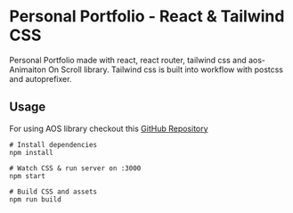 # Personal Portfolio - React & Tailwind CSS

Personal Portfolio made with react, react router, tailwind css and aos-Animaiton On Scroll library.
Tailwind css is built into workflow with postcss and autoprefixer.

## Usage
For using AOS library checkout this [GitHub Repository](https://github.com/michalsnik/aos) 

```
# Install dependencies
npm install

# Watch CSS & run server on :3000
npm start

# Build CSS and assets
npm run build
```
